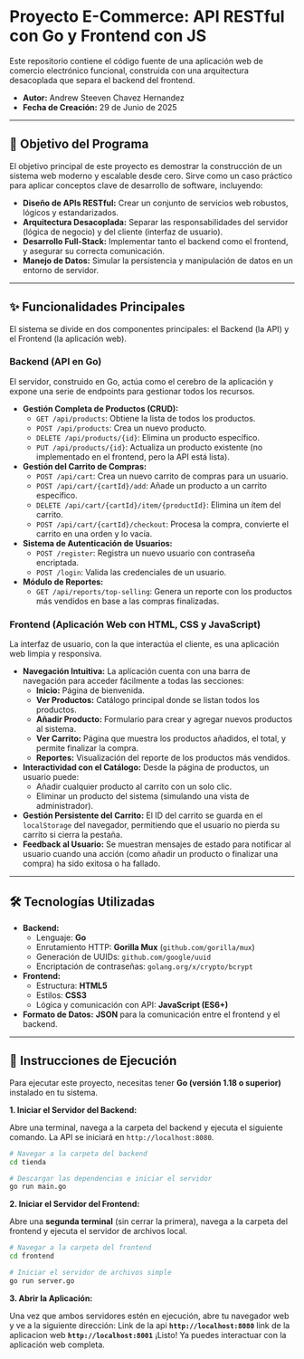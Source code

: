 # Proyecto E-Commerce: API RESTful con Go y Frontend con JS

Este repositorio contiene el código fuente de una aplicación web de comercio electrónico funcional, construida con una arquitectura desacoplada que separa el backend del frontend.

- **Autor:** Andrew Steeven Chavez Hernandez
- **Fecha de Creación:** 29 de Junio de 2025

---

## 🎯 Objetivo del Programa

El objetivo principal de este proyecto es demostrar la construcción de un sistema web moderno y escalable desde cero. Sirve como un caso práctico para aplicar conceptos clave de desarrollo de software, incluyendo:

- **Diseño de APIs RESTful:** Crear un conjunto de servicios web robustos, lógicos y estandarizados.
- **Arquitectura Desacoplada:** Separar las responsabilidades del servidor (lógica de negocio) y del cliente (interfaz de usuario).
- **Desarrollo Full-Stack:** Implementar tanto el backend como el frontend, y asegurar su correcta comunicación.
- **Manejo de Datos:** Simular la persistencia y manipulación de datos en un entorno de servidor.

---

## ✨ Funcionalidades Principales

El sistema se divide en dos componentes principales: el Backend (la API) y el Frontend (la aplicación web).

### **Backend (API en Go)**

El servidor, construido en Go, actúa como el cerebro de la aplicación y expone una serie de endpoints para gestionar todos los recursos.

-   **Gestión Completa de Productos (CRUD):**
    -   `GET /api/products`: Obtiene la lista de todos los productos.
    -   `POST /api/products`: Crea un nuevo producto.
    -   `DELETE /api/products/{id}`: Elimina un producto específico.
    -   `PUT /api/products/{id}`: Actualiza un producto existente (no implementado en el frontend, pero la API está lista).
-   **Gestión del Carrito de Compras:**
    -   `POST /api/cart`: Crea un nuevo carrito de compras para un usuario.
    -   `POST /api/cart/{cartId}/add`: Añade un producto a un carrito específico.
    -   `DELETE /api/cart/{cartId}/item/{productId}`: Elimina un ítem del carrito.
    -   `POST /api/cart/{cartId}/checkout`: Procesa la compra, convierte el carrito en una orden y lo vacía.
-   **Sistema de Autenticación de Usuarios:**
    -   `POST /register`: Registra un nuevo usuario con contraseña encriptada.
    -   `POST /login`: Valida las credenciales de un usuario.
-   **Módulo de Reportes:**
    -   `GET /api/reports/top-selling`: Genera un reporte con los productos más vendidos en base a las compras finalizadas.

### **Frontend (Aplicación Web con HTML, CSS y JavaScript)**

La interfaz de usuario, con la que interactúa el cliente, es una aplicación web limpia y responsiva.

-   **Navegación Intuitiva:** La aplicación cuenta con una barra de navegación para acceder fácilmente a todas las secciones:
    -   **Inicio:** Página de bienvenida.
    -   **Ver Productos:** Catálogo principal donde se listan todos los productos.
    -   **Añadir Producto:** Formulario para crear y agregar nuevos productos al sistema.
    -   **Ver Carrito:** Página que muestra los productos añadidos, el total, y permite finalizar la compra.
    -   **Reportes:** Visualización del reporte de los productos más vendidos.
-   **Interactividad con el Catálogo:** Desde la página de productos, un usuario puede:
    -   Añadir cualquier producto al carrito con un solo clic.
    -   Eliminar un producto del sistema (simulando una vista de administrador).
-   **Gestión Persistente del Carrito:** El ID del carrito se guarda en el `localStorage` del navegador, permitiendo que el usuario no pierda su carrito si cierra la pestaña.
-   **Feedback al Usuario:** Se muestran mensajes de estado para notificar al usuario cuando una acción (como añadir un producto o finalizar una compra) ha sido exitosa o ha fallado.

---

## 🛠️ Tecnologías Utilizadas

-   **Backend:**
    -   Lenguaje: **Go**
    -   Enrutamiento HTTP: **Gorilla Mux** (`github.com/gorilla/mux`)
    -   Generación de UUIDs: `github.com/google/uuid`
    -   Encriptación de contraseñas: `golang.org/x/crypto/bcrypt`
-   **Frontend:**
    -   Estructura: **HTML5**
    -   Estilos: **CSS3**
    -   Lógica y comunicación con API: **JavaScript (ES6+)**
-   **Formato de Datos:** **JSON** para la comunicación entre el frontend y el backend.

---

## 🚀 Instrucciones de Ejecución

Para ejecutar este proyecto, necesitas tener **Go (versión 1.18 o superior)** instalado en tu sistema.

**1. Iniciar el Servidor del Backend:**

Abre una terminal, navega a la carpeta del backend y ejecuta el siguiente comando. La API se iniciará en `http://localhost:8080`.

```bash
# Navegar a la carpeta del backend
cd tienda

# Descargar las dependencias e iniciar el servidor
go run main.go
```

**2. Iniciar el Servidor del Frontend:**

Abre una **segunda terminal** (sin cerrar la primera), navega a la carpeta del frontend y ejecuta el servidor de archivos local.

```bash
# Navegar a la carpeta del frontend
cd frontend

# Iniciar el servidor de archivos simple
go run server.go
```

**3. Abrir la Aplicación:**

Una vez que ambos servidores estén en ejecución, abre tu navegador web y ve a la siguiente dirección:
Link de la api
**`http://localhost:8080`**
link de la aplicacion web
**`http://localhost:8001`**
¡Listo! Ya puedes interactuar con la aplicación web completa.
